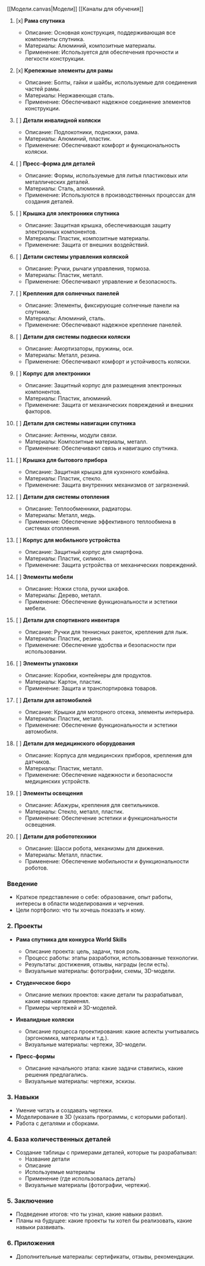 [[Модели.canvas|Модели]]
[[Каналы для обучения]]
1. [x] **Рама спутника**
    
    - Описание: Основная конструкция, поддерживающая все компоненты спутника.
    - Материалы: Алюминий, композитные материалы.
    - Применение: Используется для обеспечения прочности и легкости конструкции.
2. [x] **Крепежные элементы для рамы**
    
    - Описание: Болты, гайки и шайбы, используемые для соединения частей рамы.
    - Материалы: Нержавеющая сталь.
    - Применение: Обеспечивают надежное соединение элементов конструкции.

3. [ ] **Детали инвалидной коляски**
    
    - Описание: Подлокотники, подножки, рама.
    - Материалы: Алюминий, пластик.
    - Применение: Обеспечивают комфорт и функциональность коляски.

4. [ ] **Пресс-форма для деталей**
    
    - Описание: Формы, используемые для литья пластиковых или металлических деталей.
    - Материалы: Сталь, алюминий.
    - Применение: Используются в производственных процессах для создания деталей.

5. [ ] **Крышка для электроники спутника**
    
    - Описание: Защитная крышка, обеспечивающая защиту электронных компонентов.
    - Материалы: Пластик, композитные материалы.
    - Применение: Защита от внешних воздействий.

6. [ ] **Детали системы управления коляской**
    
    - Описание: Ручки, рычаги управления, тормоза.
    - Материалы: Пластик, металл.
    - Применение: Обеспечивают управление и безопасность.

7. [ ] **Крепления для солнечных панелей**
    
    - Описание: Элементы, фиксирующие солнечные панели на спутнике.
    - Материалы: Алюминий, сталь.
    - Применение: Обеспечивают надежное крепление панелей.

8. [ ] **Детали для системы подвески коляски**
    
    - Описание: Амортизаторы, пружины, оси.
    - Материалы: Металл, резина.
    - Применение: Обеспечивают комфорт и устойчивость коляски.

9. [ ] **Корпус для электроники**
    
    - Описание: Защитный корпус для размещения электронных компонентов.
    - Материалы: Пластик, алюминий.
    - Применение: Защита от механических повреждений и внешних факторов.

10. [ ] **Детали для системы навигации спутника**
    
    - Описание: Антенны, модули связи.
    - Материалы: Композитные материалы, металл.
    - Применение: Обеспечивают связь и навигацию спутника.

11. [ ] **Крышка для бытового прибора**
    - Описание: Защитная крышка для кухонного комбайна.
    - Материалы: Пластик, стекло.
    - Применение: Защита внутренних механизмов от загрязнений.

12. [ ] **Детали для системы отопления**
    
    - Описание: Теплообменники, радиаторы.
    - Материалы: Металл, медь.
    - Применение: Обеспечение эффективного теплообмена в системах отопления.

13. [ ] **Корпус для мобильного устройства**
    
    - Описание: Защитный корпус для смартфона.
    - Материалы: Пластик, силикон.
    - Применение: Защита устройства от механических повреждений.

14. [ ] **Элементы мебели**
    
    - Описание: Ножки стола, ручки шкафов.
    - Материалы: Дерево, металл.
    - Применение: Обеспечение функциональности и эстетики мебели.

15. [ ] **Детали для спортивного инвентаря**
    
    - Описание: Ручки для теннисных ракеток, крепления для лыж.
    - Материалы: Пластик, резина.
    - Применение: Обеспечение удобства и безопасности при использовании.

16. [ ] **Элементы упаковки**
    
    - Описание: Коробки, контейнеры для продуктов.
    - Материалы: Картон, пластик.
    - Применение: Защита и транспортировка товаров.

17. [ ] **Детали для автомобилей**
    
    - Описание: Крышки для моторного отсека, элементы интерьера.
    - Материалы: Пластик, металл.
    - Применение: Обеспечение функциональности и эстетики автомобиля.

18. [ ] **Детали для медицинского оборудования**
    
    - Описание: Корпуса для медицинских приборов, крепления для датчиков.
    - Материалы: Пластик, металл.
    - Применение: Обеспечение надежности и безопасности медицинских устройств.

19. [ ] **Элементы освещения**
    
    - Описание: Абажуры, крепления для светильников.
    - Материалы: Стекло, металл, пластик.
    - Применение: Обеспечение эстетики и функциональности освещения.

20. [ ] **Детали для робототехники**
    
    - Описание: Шасси робота, механизмы для движения.
    - Материалы: Металл, пластик.
    - Применение: Обеспечение мобильности и функциональности роботов.

### Введение

- Краткое представление о себе: образование, опыт работы, интересы в области моделирования и черчения.
- Цели портфолио: что ты хочешь показать и кому.

### 2. Проекты

- **Рама спутника для конкурса World Skills**
    
    - Описание проекта: цель, задачи, твоя роль.
    - Процесс работы: этапы разработки, использованные технологии.
    - Результаты: достижения, отзывы, награды (если есть).
    - Визуальные материалы: фотографии, схемы, 3D-модели.
- **Студенческое бюро**
    
    - Описание мелких проектов: какие детали ты разрабатывал, какие навыки применял.
    - Примеры чертежей и 3D-моделей.
- **Инвалидные коляски**
    
    - Описание процесса проектирования: какие аспекты учитывались (эргономика, материалы и т.д.).
    - Визуальные материалы: чертежи, 3D-модели.
- **Пресс-формы**
    
    - Описание начального этапа: какие задачи ставились, какие решения предлагались.
    - Визуальные материалы: чертежи, эскизы.

### 3. Навыки

- Умение читать и создавать чертежи.
- Моделирование в 3D (указать программы, с которыми работал).
- Работа с деталями и сборками.

### 4. База количественных деталей

- Создание таблицы с примерами деталей, которые ты разрабатывал:
    - Название детали
    - Описание
    - Используемые материалы
    - Применение (где использовалась деталь)
    - Визуальные материалы (фотографии, чертежи).

### 5. Заключение

- Подведение итогов: что ты узнал, какие навыки развил.
- Планы на будущее: какие проекты ты хотел бы реализовать, какие навыки развивать.

### 6. Приложения

- Дополнительные материалы: сертификаты, отзывы, рекомендации.